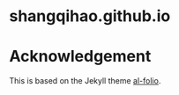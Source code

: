 # shangqihao.github.io

# Acknowledgement
This is based on the Jekyll theme [al-folio](https://github.com/alshedivat/al-folio). 